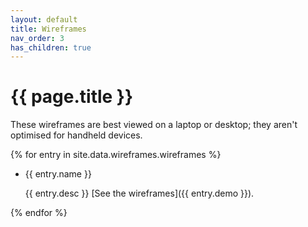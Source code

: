 ```yaml
---
layout: default
title: Wireframes
nav_order: 3
has_children: true
---
```


# {{ page.title }}

These wireframes are best viewed on a laptop or desktop; they aren't optimised for handheld devices.

{% for entry in site.data.wireframes.wireframes %}

-  {{ entry.name }}

    {{ entry.desc }} [See the wireframes]({{ entry.demo }}).


{% endfor %}
